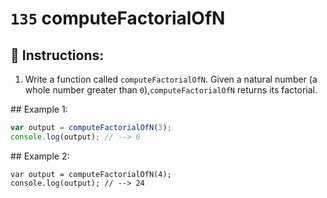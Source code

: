 # `135` computeFactorialOfN

## 📝 Instructions:

1. Write a function called `computeFactorialOfN`. Given a natural number (a whole number greater than `0`),`computeFactorialOfN` returns its factorial.

## Example 1:

```js
var output = computeFactorialOfN(3);
console.log(output); // --> 6
```

## Example 2:

```
var output = computeFactorialOfN(4);
console.log(output); // --> 24
```
